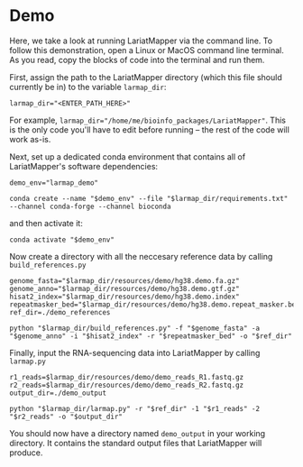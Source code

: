 # Demo
Here, we take a look at running LariatMapper via the command line. To follow this demonstration, open a Linux or MacOS command line terminal. As you read, copy the blocks of code into the terminal and run them.  

First, assign the path to the LariatMapper directory (which this file should currently be in) to the variable `larmap_dir`:

	larmap_dir="<ENTER_PATH_HERE>"

For example, `larmap_dir="/home/me/bioinfo_packages/LariatMapper"`. This is the only code you'll have to edit before running – the rest of the code will work as-is.  

Next, set up a dedicated conda environment that contains all of LariatMapper's software dependencies:

	demo_env="larmap_demo"

	conda create --name "$demo_env" --file "$larmap_dir/requirements.txt" --channel conda-forge --channel bioconda

and then activate it:

	conda activate "$demo_env"

Now create a directory with all the neccesary reference data by calling `build_references.py` 

	genome_fasta="$larmap_dir/resources/demo/hg38.demo.fa.gz"
	genome_anno="$larmap_dir/resources/demo/hg38.demo.gtf.gz"
	hisat2_index="$larmap_dir/resources/demo/hg38.demo.index"
	repeatmasker_bed="$larmap_dir/resources/demo/hg38.demo.repeat_masker.bed.gz"
	ref_dir=./demo_references

	python "$larmap_dir/build_references.py" -f "$genome_fasta" -a "$genome_anno" -i "$hisat2_index" -r "$repeatmasker_bed" -o "$ref_dir"

Finally, input the RNA-sequencing data into LariatMapper by calling `larmap.py`

	r1_reads=$larmap_dir/resources/demo/demo_reads_R1.fastq.gz
	r2_reads=$larmap_dir/resources/demo/demo_reads_R2.fastq.gz
	output_dir=./demo_output

	python "$larmap_dir/larmap.py" -r "$ref_dir" -1 "$r1_reads" -2 "$r2_reads" -o "$output_dir"

You should now have a directory named `demo_output` in your working directory. It contains the standard output files that LariatMapper will produce. 
